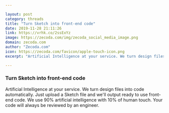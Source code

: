 ```yaml
---

layout: post
category: threads
title: "Turn Sketch into front-end code"
date: 2019-11-28 21:11:26
link: https://vrhk.co/2ssExYz
image: https://zecoda.com/img/zecoda_social_media_image.png
domain: zecoda.com
author: "Zecoda.com"
icon: https://zecoda.com/favicon/apple-touch-icon.png
excerpt: "Artificial Intelligence at your service. We turn design files into code automatically. Just upload a Sketch file and we'll output ready to use front-end code. We use 90% artificial intelligence with 10% of human touch. Your code will always be reviewed by an engineer."

---
```


### Turn Sketch into front-end code

Artificial Intelligence at your service. We turn design files into code automatically. Just upload a Sketch file and we'll output ready to use front-end code. We use 90% artificial intelligence with 10% of human touch. Your code will always be reviewed by an engineer.